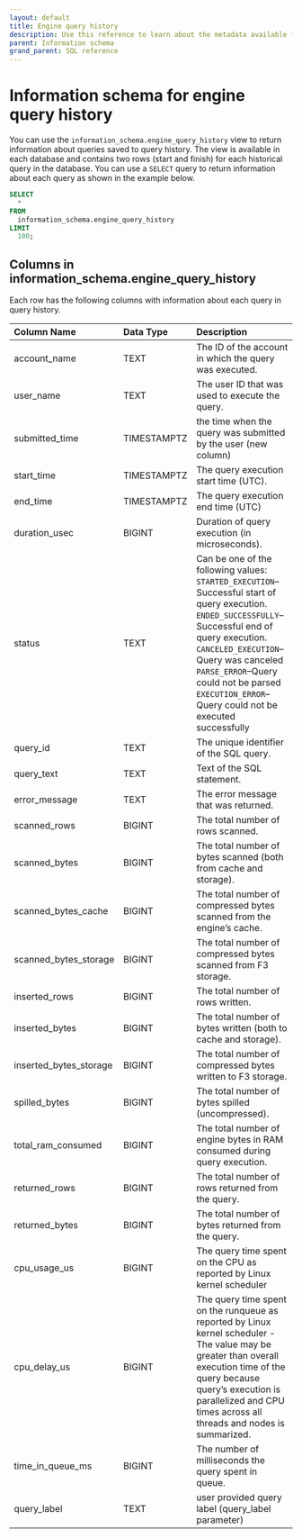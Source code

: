 ```yaml
---
layout: default
title: Engine query history
description: Use this reference to learn about the metadata available for historical queries in Firebolt.
parent: Information schema
grand_parent: SQL reference
---
```


# Information schema for engine query history

You can use the `information_schema.engine_query_history` view to return information about queries saved to query history. The view is available in each database and contains two rows (start and finish) for each historical query in the database. You can use a `SELECT` query to return information about each query as shown in the example below.


```sql
SELECT
  *
FROM
  information_schema.engine_query_history
LIMIT
  100;
```

## Columns in information_schema.engine_query_history

Each row has the following columns with information about each query in query history.

| Column Name            | Data Type   | Description                                                                                                                                                                                                                                                                                                                                  |
|:-----------------------|:------------|:---------------------------------------------------------------------------------------------------------------------------------------------------------------------------------------------------------------------------------------------------------------------------------------------------------------------------------------------|
| account_name           | TEXT        | The ID of the account in which the query was executed.                                                                                                                                                                                                                                                                                       |
| user_name              | TEXT        | The user ID that was used to execute the query.                                                                                                                                                                                                                                                                                              |
| submitted_time         | TIMESTAMPTZ | the time when the query was submitted by the user (new column)                                                                                                                                                                                                                                                                               |
| start_time             | TIMESTAMPTZ | The query execution start time (UTC).                                                                                                                                                                                                                                                                                                        |
| end_time               | TIMESTAMPTZ | The query execution end time (UTC)                                                                                                                                                                                                                                                                                                           |
| duration_usec          | BIGINT      | Duration of query execution (in microseconds).                                                                                                                                                                                                                                                                                               |
| status                 | TEXT        | Can be one of the following values:<br>`STARTED_EXECUTION`&ndash;Successful start of query execution.<br>`ENDED_SUCCESSFULLY`&ndash;Successful end of query execution.<br>`CANCELED_EXECUTION`&ndash;Query was canceled<br>`PARSE_ERROR`&ndash;Query could not be parsed<br>`EXECUTION_ERROR`&ndash;Query could not be executed successfully |
| query_id               | TEXT        | The unique identifier of the SQL query.                                                                                                                                                                                                                                                                                                      |
| query_text             | TEXT        | Text of the SQL statement.                                                                                                                                                                                                                                                                                                                   |
| error_message          | TEXT        | The error message that was returned.                                                                                                                                                                                                                                                                                                         |
| scanned_rows           | BIGINT      | The total number of rows scanned.                                                                                                                                                                                                                                                                                                            |
| scanned_bytes          | BIGINT      | The total number of bytes scanned (both from cache and storage).                                                                                                                                                                                                                                                                             |
| scanned_bytes_cache    | BIGINT      | The total number of compressed bytes scanned from the engine’s cache.                                                                                                                                                                                                                                                                        |
| scanned_bytes_storage  | BIGINT      | The total number of compressed bytes scanned from F3 storage.                                                                                                                                                                                                                                                                                |
| inserted_rows          | BIGINT      | The total number of rows written.                                                                                                                                                                                                                                                                                                            |
| inserted_bytes         | BIGINT      | The total number of bytes written (both to cache and storage).                                                                                                                                                                                                                                                                               |
| inserted_bytes_storage | BIGINT      | The total number of compressed bytes written to F3 storage.                                                                                                                                                                                                                                                                                  |
| spilled_bytes          | BIGINT      | The total number of bytes spilled (uncompressed).                                                                                                                                                                                                                                                                                            |
| total_ram_consumed     | BIGINT      | The total number of engine bytes in RAM consumed during query execution.                                                                                                                                                                                                                                                                     |
| returned_rows          | BIGINT      | The total number of rows returned from the query.                                                                                                                                                                                                                                                                                            |
| returned_bytes         | BIGINT      | The total number of bytes returned from the query.                                                                                                                                                                                                                                                                                           |
| cpu_usage_us           | BIGINT      | The query time spent on the CPU as reported by Linux kernel scheduler                                                                                                                                                                                                                                                                        |
| cpu_delay_us           | BIGINT      | The query time spent on the runqueue as reported by Linux kernel scheduler - The value may be greater than overall execution time of the query because query’s execution is parallelized and CPU times across all threads and nodes is summarized.                                                                                           |
| time_in_queue_ms       | BIGINT      | The number of milliseconds the query spent in queue.                                                                                                                                                                                                                                                                                         |
| query_label            | TEXT        | user provided query label (query_label parameter)                                                                                                                                                                                                                                                                                            |

